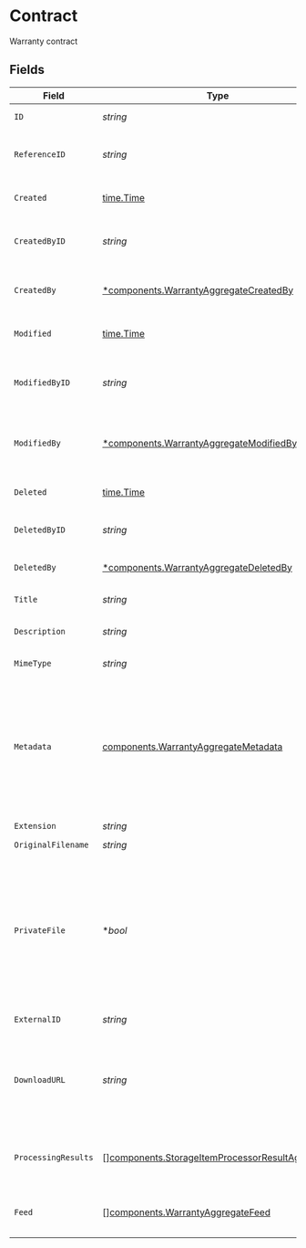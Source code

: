 # Contract

Warranty contract


## Fields

| Field                                                                                                                                                                                     | Type                                                                                                                                                                                      | Required                                                                                                                                                                                  | Description                                                                                                                                                                               | Example                                                                                                                                                                                   |
| ----------------------------------------------------------------------------------------------------------------------------------------------------------------------------------------- | ----------------------------------------------------------------------------------------------------------------------------------------------------------------------------------------- | ----------------------------------------------------------------------------------------------------------------------------------------------------------------------------------------- | ----------------------------------------------------------------------------------------------------------------------------------------------------------------------------------------- | ----------------------------------------------------------------------------------------------------------------------------------------------------------------------------------------- |
| `ID`                                                                                                                                                                                      | *string*                                                                                                                                                                                  | :heavy_check_mark:                                                                                                                                                                        | Unique identifier of the document.                                                                                                                                                        | sitm_3e7932a1cad24916be0c4291a496d78c                                                                                                                                                     |
| `ReferenceID`                                                                                                                                                                             | *string*                                                                                                                                                                                  | :heavy_check_mark:                                                                                                                                                                        | User-defined unique ID for the document (for reference only).                                                                                                                             |                                                                                                                                                                                           |
| `Created`                                                                                                                                                                                 | [time.Time](https://pkg.go.dev/time#Time)                                                                                                                                                 | :heavy_check_mark:                                                                                                                                                                        | Datetime when the object was created.                                                                                                                                                     | 2024-11-18 15:05:47.525 +0000 UTC                                                                                                                                                         |
| `CreatedByID`                                                                                                                                                                             | *string*                                                                                                                                                                                  | :heavy_check_mark:                                                                                                                                                                        | Unique ID of the user who created/uploaded this document.                                                                                                                                 | usr_f3df21c8fa9b4176bc1601f61393caa3                                                                                                                                                      |
| `CreatedBy`                                                                                                                                                                               | [*components.WarrantyAggregateCreatedBy](../../models/components/warrantyaggregatecreatedby.md)                                                                                           | :heavy_minus_sign:                                                                                                                                                                        | Data of the user who created/uploaded this document.                                                                                                                                      |                                                                                                                                                                                           |
| `Modified`                                                                                                                                                                                | [time.Time](https://pkg.go.dev/time#Time)                                                                                                                                                 | :heavy_check_mark:                                                                                                                                                                        | Datetime when the object was last modified.                                                                                                                                               | 2024-11-18 15:05:47.525 +0000 UTC                                                                                                                                                         |
| `ModifiedByID`                                                                                                                                                                            | *string*                                                                                                                                                                                  | :heavy_check_mark:                                                                                                                                                                        | Unique ID of the user who last modified this document (title, description, etc.).                                                                                                         | usr_0f6a9d822ca54a92a084d28afda1011d                                                                                                                                                      |
| `ModifiedBy`                                                                                                                                                                              | [*components.WarrantyAggregateModifiedBy](../../models/components/warrantyaggregatemodifiedby.md)                                                                                         | :heavy_minus_sign:                                                                                                                                                                        | Data of the user who last modified this document (title, description, etc.).                                                                                                              |                                                                                                                                                                                           |
| `Deleted`                                                                                                                                                                                 | [time.Time](https://pkg.go.dev/time#Time)                                                                                                                                                 | :heavy_check_mark:                                                                                                                                                                        | Datetime when the object was deleted.                                                                                                                                                     | 2024-11-18 15:05:47.525 +0000 UTC                                                                                                                                                         |
| `DeletedByID`                                                                                                                                                                             | *string*                                                                                                                                                                                  | :heavy_check_mark:                                                                                                                                                                        | Unique ID of the user who deleted this document.                                                                                                                                          | usr_befa289e6bd44359ad17706c435e32ca                                                                                                                                                      |
| `DeletedBy`                                                                                                                                                                               | [*components.WarrantyAggregateDeletedBy](../../models/components/warrantyaggregatedeletedby.md)                                                                                           | :heavy_minus_sign:                                                                                                                                                                        | Data of the user who deleted this document.                                                                                                                                               |                                                                                                                                                                                           |
| `Title`                                                                                                                                                                                   | *string*                                                                                                                                                                                  | :heavy_check_mark:                                                                                                                                                                        | Title of the document.                                                                                                                                                                    |                                                                                                                                                                                           |
| `Description`                                                                                                                                                                             | *string*                                                                                                                                                                                  | :heavy_check_mark:                                                                                                                                                                        | Short text description of the document.                                                                                                                                                   |                                                                                                                                                                                           |
| `MimeType`                                                                                                                                                                                | *string*                                                                                                                                                                                  | :heavy_check_mark:                                                                                                                                                                        | Mime type of the document                                                                                                                                                                 | application/json                                                                                                                                                                          |
| `Metadata`                                                                                                                                                                                | [components.WarrantyAggregateMetadata](../../models/components/warrantyaggregatemetadata.md)                                                                                              | :heavy_check_mark:                                                                                                                                                                        | JSON object storing abitrary user-defined metadata.<br/><br/>Some elements may be automatically populated by the system or various document processors.                                   | {<br/>"externalId": 123<br/>}                                                                                                                                                             |
| `Extension`                                                                                                                                                                               | *string*                                                                                                                                                                                  | :heavy_check_mark:                                                                                                                                                                        | N/A                                                                                                                                                                                       | pdf                                                                                                                                                                                       |
| `OriginalFilename`                                                                                                                                                                        | *string*                                                                                                                                                                                  | :heavy_check_mark:                                                                                                                                                                        | N/A                                                                                                                                                                                       |                                                                                                                                                                                           |
| `PrivateFile`                                                                                                                                                                             | **bool*                                                                                                                                                                                   | :heavy_minus_sign:                                                                                                                                                                        | Boolean flag indicating if a file may or may not be accessed with a public URL. Private files can only be accessed when their downloadURL includes an authentication token (short-lived). |                                                                                                                                                                                           |
| `ExternalID`                                                                                                                                                                              | *string*                                                                                                                                                                                  | :heavy_check_mark:                                                                                                                                                                        | System-defined unique identifier.                                                                                                                                                         |                                                                                                                                                                                           |
| `DownloadURL`                                                                                                                                                                             | *string*                                                                                                                                                                                  | :heavy_check_mark:                                                                                                                                                                        | Download URL of the document. Private document downloadURLs include a short-lived authentication token.                                                                                   |                                                                                                                                                                                           |
| `ProcessingResults`                                                                                                                                                                       | [][components.StorageItemProcessorResultAggregate](../../models/components/storageitemprocessorresultaggregate.md)                                                                        | :heavy_minus_sign:                                                                                                                                                                        | List of processing results for this document (when applicable).                                                                                                                           |                                                                                                                                                                                           |
| `Feed`                                                                                                                                                                                    | [][components.WarrantyAggregateFeed](../../models/components/warrantyaggregatefeed.md)                                                                                                    | :heavy_check_mark:                                                                                                                                                                        | The feeds of users who can view the document                                                                                                                                              |                                                                                                                                                                                           |